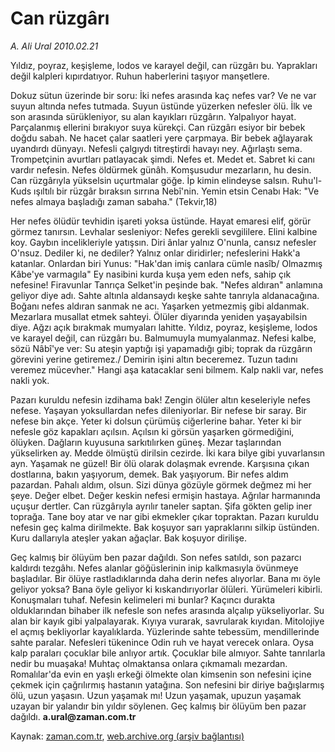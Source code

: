 # Can rüzgârı

*A. Ali Ural 2010.02.21*

<tr><td class="metin" colspan="2" style="padding-top: 20px; padding-left: 5px; ">Yıldız, poyraz, keşişleme, lodos ve karayel değil, can rüzgârı bu. Yaprakları değil kalpleri kıpırdatıyor. Ruhun haberlerini taşıyor manşetlere.</td></tr><tr><td class="metin" colspan="2" style="padding-top: 20px; padding-left: 5px; "><p>Dokuz sütun üzerinde bir soru: İki nefes arasında kaç nefes var? Ve ne var suyun altında nefes tutmada. Suyun üstünde yüzerken nefesler ölü. İlk ve son arasında sürükleniyor, su alan kayıkları rüzgârın. Yalpalıyor hayat. Parçalanmış ellerini bırakıyor suya kürekçi. Can rüzgârı esiyor bir bebek doğdu sabah. Ne hacet çalar saatleri yere çarpmaya. Bir bebek ağlayarak uyandırdı dünyayı. Nefesli çalgıydı titreştirdi havayı ney. Ağırlaştı sema. Trompetçinin avurtları patlayacak şimdi. Nefes et. Medet et. Sabret ki canı vardır nefesin. Nefes öldürmek günâh. Komşusudur mezarların, hu desin. Can rüzgârıyla yükselsin uçurtmalar göğe. İp kimin elindeyse salsın. Ruhu'l- Kuds ışıltılı bir rüzgâr bıraksın sırrına Nebî'nin. Yemin etsin Cenabı Hak: "Ve nefes almaya başladığı zaman sabaha." (Tekvir,18)
<p> Her nefes ölüdür tevhidin işareti yoksa üstünde. Hayat emaresi elif, görür görmez tanırsın. Levhalar sesleniyor: Nefes gerekli sevgililere. Elini kalbine koy. Gaybın incelikleriyle yatışsın. Diri ânlar yalnız O'nunla, cansız nefesler O'nsuz. Dediler ki, ne dediler? Yalnız onlar diridirler; nefeslerini Hakk'a katanlar. Onlardan biri Yunus: "Hak'dan imiş canlara cümle nasîb/ Olmazmış Kâbe'ye varmagıla" Ey nasibini kurda kuşa yem eden nefs, sahip çık nefesine! Firavunlar Tanrıça Selket'in peşinde bak. "Nefes aldıran" anlamına geliyor diye adı. Sahte altınla aldansaydı keşke sahte tanrıyla aldanacağına. Boğanı nefes aldıran sanmak ne acı. Yaşarken yetmezmiş gibi aldanmak. Mezarlara musallat etmek sahteyi. Ölüler diyarında yeniden yaşayabilsin diye. Ağzı açık bırakmak mumyaları lahitte. Yıldız, poyraz, keşişleme, lodos ve karayel değil, can rüzgârı bu. Balmumuyla mumyalanmaz. Nefesi kalbe, sözü Nâbî'ye ver: Su ateşin yaptığı işi yapamadığı gibi; toprak da rüzgârın görevini yerine getiremez./ Demirin işini altın beceremez. Tuzun tadını veremez mücevher." Hangi aşa katacaklar seni bilmem. Kalp nakli var, nefes nakli yok.
<p> Pazarı kuruldu nefesin izdihama bak! Zengin ölüler altın keseleriyle nefes nefese. Yaşayan yoksullardan nefes dileniyorlar. Bir nefese bir saray. Bir nefese bin akçe. Yeter ki dolsun çürümüş ciğerlerine bahar. Yeter ki bir nefesle göz kapakları açılsın. Açılsın ki görsün yaşarken görmediğini, ölüyken. Dağların kuyusuna sarkıtılırken güneş. Mezar taşlarından yükselirken ay. Medde ölmüştü dirilsin cezirde. İki kara bilye gibi yuvarlansın ayn. Yaşamak ne güzel! Bir ölü olarak dolaşmak evrende. Karşısına çıkan dostlarına, bakın yaşıyorum, demek. Bak yaşıyorum. Bir nefes aldım pazardan. Pahalı aldım, olsun. Sizi dünya gözüyle görmek değmez mi her şeye. Değer elbet. Değer keskin nefesi ermişin hastaya. Ağrılar harmanında uçuşur dertler. Can rüzgârıyla ayrılır taneler saptan. Şifa gökten gelip iner toprağa. Tane boy atar ve nar gibi ekmekler çıkar topraktan. Pazarı kuruldu nefesin geç kalma dirilmekte. Bak koşuyor sarı yapraklarını silkip üstünden. Kuru dallarıyla ateşler yakan ağaçlar. Bak koşuyor dirilişe.
<p> Geç kalmış bir ölüyüm ben pazar dağıldı. Son nefes satıldı, son pazarcı kaldırdı tezgâhı. Nefes alanlar göğüslerinin inip kalkmasıyla övünmeye başladılar. Bir ölüye rastladıklarında daha derin nefes alıyorlar. Bana mı öyle geliyor yoksa? Bana öyle geliyor ki kıskandırıyorlar ölüleri. Yürümeleri kibirli. Konuşmaları tuhaf. Nefesin kelimeleri mi bunlar? Kaçıncı durakta olduklarından bihaber ilk nefesle son nefes arasında alçalıp yükseliyorlar. Su alan bir kayık gibi yalpalayarak. Kıyıya vurarak, savrularak kıyıdan. Mitolojiye el açmış bekliyorlar kayalıklarda. Yüzlerinde sahte tebessüm, mendillerinde sahte paralar. Nefesleri tükenince Odin ruh ve hayat verecek onlara. Oysa kalp paraları çocuklar bile anlıyor artık. Çocuklar bile almıyor. Sahte tanrılarla nedir bu muaşaka! Muhtaç olmaktansa onlara çıkmamalı mezardan. Romalılar'da evin en yaşlı erkeği ölmekte olan kimsenin son nefesini içine çekmek için çağrılırmış hastanın yatağına. Son nefesini bir diriye bağışlarmış ölü, uzun yaşasın. Uzun yaşamak mı! Uzun yaşamak, upuzun yaşamak uzayan bir yalandır bin yıldır söylenen. Geç kalmış bir ölüyüm ben pazar dağıldı. <b>a.ural@zaman.com.tr</b><br/></p></p></p></p></td></tr>

Kaynak: [zaman.com.tr](http://zaman.com.tr/yazar.do?yazino=953778), [web.archive.org (arşiv bağlantısı)](http://web.archive.org/web/20100301082535/http://www.zaman.com.tr:80/yazar.do?yazino=953778)
